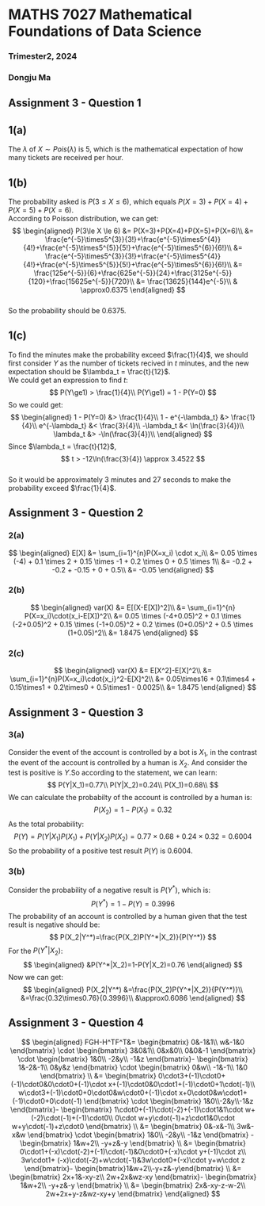 # MATHS 7027 Mathematical Foundations of Data Science
### Trimester2, 2024
### Dongju Ma

## Assignment 3 - Question 1
## 1(a)
The $\lambda$ of $X \sim Pois(\lambda)$ is 5, which is the mathematical expectation of how many tickets are received per hour.

## 1(b)
The probability asked is $P(3\le X \le 6)$, which equals $P(X=3)+P(X=4)+P(X=5)+P(X=6)$.  
According to Poisson distribution, we can get:  
$$
\begin{aligned}
P(3\le X \le 6) &= P(X=3)+P(X=4)+P(X=5)+P(X=6)\\ 
&= \frac{e^{-5}\times5^{3}}{3!}+\frac{e^{-5}\times5^{4}}{4!}+\frac{e^{-5}\times5^{5}}{5!}+\frac{e^{-5}\times5^{6}}{6!}\\
&= \frac{e^{-5}\times5^{3}}{3!}+\frac{e^{-5}\times5^{4}}{4!}+\frac{e^{-5}\times5^{5}}{5!}+\frac{e^{-5}\times5^{6}}{6!}\\
&= \frac{125e^{-5}}{6}+\frac{625e^{-5}}{24}+\frac{3125e^{-5}}{120}+\frac{15625e^{-5}}{720}\\
&= \frac{13625}{144}e^{-5}\\
& \approx0.6375
\end{aligned}
$$  
So the probability should be 0.6375.

## 1(c)
To find the minutes make the probability exceed $\frac{1}{4}$, we should first consider $Y$ as the number of tickets recived in $t$ minutes, and the new expectation should be $\lambda_t = \frac{t}{12}$.  
We could get an expression to find $t$:  
$$
P(Y\ge1) > \frac{1}{4}\\
P(Y\ge1) = 1 - P(Y=0)
$$
So we could get:  
$$
\begin{aligned}
1 - P(Y=0) &> \frac{1}{4}\\
1 - e^{-\lambda_t} &> \frac{1}{4}\\
e^{-\lambda_t} &< \frac{3}{4}\\
-\lambda_t &< \ln(\frac{3}{4})\\
\lambda_t &> -\ln(\frac{3}{4})\\
\end{aligned}
$$
Since $\lambda_t = \frac{t}{12}$,
$$
t > -12\ln(\frac{3}{4}) \approx 3.4522
$$  
So it would be approximately 3 minutes and 27 seconds to make the probability exceed $\frac{1}{4}$.

## Assignment 3 - Question 2
### 2(a)  
$$
\begin{aligned}
E[X] 
&= \sum_{i=1}^{n}P(X=x_i) \cdot x_i\\
&= 0.05 \times (-4) + 0.1 \times 2 + 0.15 \times -1 + 0.2 \times 0 + 0.5 \times 1\\
&= -0.2 + -0.2 + -0.15 + 0 + 0.5\\
&= -0.05
\end{aligned}
$$

### 2(b)
$$
\begin{aligned}
var(X) 
&= E[(X-E[X])^2]\\
&= \sum_{i=1}^{n} P(X=x_i)\cdot(x_i-E[X])^2\\
&= 0.05 \times (-4+0.05)^2 + 0.1 \times (-2+0.05)^2 + 0.15 \times (-1+0.05)^2 + 0.2 \times (0+0.05)^2 + 0.5 \times (1+0.05)^2\\
&= 1.8475
\end{aligned}
$$

### 2(c)
$$
\begin{aligned}
var(X) 
&= E[X^2]-E[X]^2\\
&= \sum_{i=1}^{n}P(X=x_i)\cdot{x_i}^2-E[X]^2\\
&= 0.05\times16 + 0.1\times4 + 0.15\times1 + 0.2\times0 + 0.5\times1 - 0.0025\\
&= 1.8475
\end{aligned}
$$

## Assignment 3 - Question 3
### 3(a)
Consider the event of the account is controlled by a bot is $X_1$, in the contrast the event of the account is controlled by a human is $X_2$. And consider the test is positive is $Y$.So according to the statement, we can learn:
$$
P(Y|X_1)=0.77\\
P(Y|X_2)=0.24\\
P(X_1)=0.68\\
$$
We can calculate the probabilty of the account is controlled by a human is:
$$
P(X_2)=1-P(X_1)=0.32  
$$
As the total probability:
$$
P(Y)=P(Y|X_1)P(X_1)+P(Y|X_2)P(X_2)=0.77\times0.68+0.24\times0.32=0.6004
$$
So the probability of a positive test result $P(Y)$ is 0.6004.

### 3(b)
Consider the probability of a negative result is $P(Y^*)$, which is:
$$
P(Y^*)=1-P(Y)=0.3996
$$
The probability of an account is controlled by a human given that the test result is negative should be:
$$
P(X_2|Y^*)=\frac{P(X_2)P(Y^*|X_2)}{P(Y^*)}
$$
For the $P(Y^*|X_2)$:
$$
\begin{aligned}
&P(Y^*|X_2)=1-P(Y|X_2)=0.76
\end{aligned}
$$
Now we can get:
$$
\begin{aligned}
P(X_2|Y^*)
&=\frac{P(X_2)P(Y^*|X_2)}{P(Y^*)}\\
&=\frac{0.32\times0.76}{0.3996}\\
&\approx0.6086
\end{aligned}
$$

## Assignment 3 - Question 4
$$
\begin{aligned}
FGH-H^TF^T&=
\begin{bmatrix}
0&-1&1\\
w&-1&0
\end{bmatrix} 
\cdot 
\begin{bmatrix}
3&0&1\\
0&x&0\\
0&0&-1
\end{bmatrix} 
\cdot 
\begin{bmatrix}
1&0\\
-2&y\\
-1&z
\end{bmatrix}-
\begin{bmatrix}
1&-2&-1\\
0&y&z
\end{bmatrix} 
\cdot 
\begin{bmatrix}
0&w\\
-1&-1\\
1&0
\end{bmatrix}
\\
&=
\begin{bmatrix}
0\cdot3+(-1)\cdot0+(-1)\cdot0&0\cdot0+(-1)\cdot x+(-1)\cdot0&0\cdot1+(-1)\cdot0+1\cdot(-1)\\
w\cdot3+(-1)\cdot0+0\cdot0&w\cdot0+(-1)\cdot x+0\cdot0&w\cdot1+(-1)\cdot0+0\cdot(-1)
\end{bmatrix}
\cdot 
\begin{bmatrix}
1&0\\-2&y\\-1&z
\end{bmatrix}-
\begin{bmatrix}
1\cdot0+(-1)\cdot(-2)+(-1)\cdot1&1\cdot w+(-2)\cdot(-1)+(-1)\cdot0\\
0\cdot w+y\cdot(-1)+z\cdot1&0\cdot w+y\cdot(-1)+z\cdot0
\end{bmatrix}
\\
&=
\begin{bmatrix}
0&-x&-1\\
3w&-x&w
\end{bmatrix} 
\cdot 
\begin{bmatrix}
1&0\\
-2&y\\
-1&z
\end{bmatrix}
-\begin{bmatrix}
1&w+2\\
-y+z&-y
\end{bmatrix}
\\
&=
\begin{bmatrix}
0\cdot1+(-x)\cdot(-2)+(-1)\cdot(-1)&0\cdot0+(-x)\cdot y+(-1)\cdot z\\
3w\cdot1+ (-x)\cdot(-2)+w\cdot(-1)&3w\cdot0+(-x)\cdot y+w\cdot z
\end{bmatrix}-
\begin{bmatrix}1&w+2\\-y+z&-y\end{bmatrix}
\\
&=
\begin{bmatrix}
2x+1&-xy-z\\
2w+2x&wz-xy
\end{bmatrix}-
\begin{bmatrix}
1&w+2\\
-y+z&-y
\end{bmatrix}
\\
&=
\begin{bmatrix}
2x&-xy-z-w-2\\
2w+2x+y-z&wz-xy+y
\end{bmatrix}
\end{aligned}
$$

